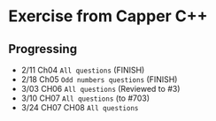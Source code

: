 # Exercise from Capper C++
## Progressing

* 2/11 Ch04 `All questions` (FINISH)
* 2/18 Ch05 `Odd numbers questions` (FINISH)
* 3/03 CH06 `All questions` (Reviewed to #3)
* 3/10 CH07 `All questions` (to #703)
* 3/24 CH07 CH08 `All questions`
